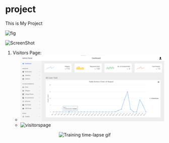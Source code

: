 # project
This is My Project
 
<img alt="fig" src="[https://blogger.googleusercontent.com/img/b/R29vZ2xl/AVvXsEjrUZWb5ScpNHDMS3-g56PkRvOc2mBCqPDkznU4ggLMEjBN0qdmm8847PUId49aGixaYKeWRg5WudfwIIcbjfAXhyw7n5yeZb6SXchyzl85-WPajlkghtHGm5tHXCLPzG_zJPZEQSagTz9k6QbpmrMU2qvUa9lT3R7wqYzS6TFeivmXMmKPZ8Wj_91byNA/w672-h385/Admin1.png](https://1.bp.blogspot.com/drive-storage/APZSt_dKe4dZ-8Z3oP-CcLGe05I3hD6Eb9255ut8R6CdbF7pulNvapPRYIlioJ95qyR-NjtqvEZZfwIP5SVO01g5ibRvlwrdne_xdnX82bd3ow=s16000)" />

![ScreenShot](https://github.com/i-saumitra/Voice-controlled-MP3-Player/blob/master/screenshot.jpg)

1. Visitors Page:
   - <img alt="visitorspage" src="https://github.com/HYPERERVelocity/project/blob/main/Admin/Admin1.png" />
   - <img alt="visitorspage" src="https://drive.google.com/drive/folders/1qVKcwOsDZmtcVKibPAYaV_mpKVVE9y_b" />



<p align="center">
<img alt="Training time-lapse gif" src="https://github.com/akanimax/BMSG-GAN/blob/master/diagrams/explanatory_video_2.gif" />
<br>
</p>
